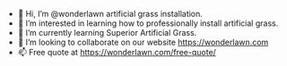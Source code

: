 - 👋 Hi, I’m @wonderlawn artificial grass installation.
- 👀 I’m interested in learning how to professionally install artificial grass.
- 🌱 I’m currently learning Superior Artificial Grass.
- 💞️ I’m looking to collaborate on our website https://wonderlawn.com
- 📫 Free quote at https://wonderlawn.com/free-quote/

<!---
wonderlawn/wonderlawn is a ✨ special ✨ repository because its `README.md` (this file) appears on your GitHub profile.
You can click the Preview link to take a look at your changes.
--->
